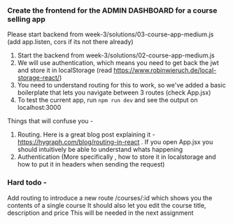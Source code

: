 
### Create the frontend for the ADMIN DASHBOARD for a course selling app

Please start backend from week-3/solutions/03-course-app-medium.js (add app.listen, cors if its not there already)

1. Start the backend from week-3/solutions/02-course-app-medium.js
2. We will use authentication, which means you need to get back the jwt and store it in localStorage (read https://www.robinwieruch.de/local-storage-react/)
3. You need to understand routing for this to work, so we've added a basic boilerplate that lets you navigate between 3 routes (check App.jsx)
4. To test the current app, run `npm run dev` and see the output on localhost:3000

Things that will confuse you - 
1. Routing. Here is a great blog post explaining it - https://hygraph.com/blog/routing-in-react . If you open App.jsx you should intuitively be able to understand whats happening
2. Authentication (More specifically , how to store it in localstorage and how to put it in headers when sending the request)

### Hard todo - 
Add routing to introduce a new route /courses/:id which shows you the contents of a single course
It should also let you edit the course title, description and price
This will be needed in the next assignment